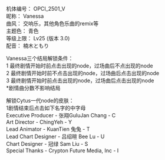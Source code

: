 机体编号： OPCI_2501_V   
昵称： Vanessa   
曲风： 交响乐，其他角色乐曲的remix等   
主题色： 青色  
等级上限： Lv25 (版本 3.0)  
配音： 楠木ともり

Vanessa三个结局解锁条件：    
1 最终剧情开始时前点击出现的node，过场曲后不点出现的node   
2 最终剧情开始时前不点击出现的node，过场曲后点击出现的node   
3 最终剧情开始时前点击出现的node，过场曲后点击出现的node   
\*剧情曲分数不影响结局   

解锁Cytus一代node的皮肤：  
1剧情结束后点击如下名字的中字母   
Executive Producer - 张翔GuluJan Chang - C   
Art Director - ChingYeh - Y   
Lead Animator - KuanTien 兔兔 - T   
Lead Chart Designer - 吕绍暄 Bee Lu - U  
Chart Designer - 冠绿 Sam Liu - S   
Special Thanks - Crypton Future Media, Inc - I   